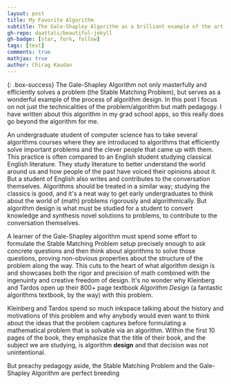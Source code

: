 ```yaml
---
layout: post
title: My Favorite Algorithm
subtitle: The Gale-Shapley Algorithm as a brilliant example of the art of algorithm design 
gh-repo: daattali/beautiful-jekyll
gh-badge: [star, fork, follow]
tags: [test]
comments: true
mathjax: true
author: Chirag Kaudan
---
```


{: .box-success}
The Gale-Shapley Algorithm not only masterfully and efficiently solves a problem (the Stable Matching Problem), but serves as a wonderful example of the process of algorithm design. 
In this post I focus on not just the technicalities of the problem/algorithm but math pedagogy. I have written about this algorithm in my grad school 
apps, so this really does go beyond the algorithm for me.

An undergraduate student of computer science has to take several algorithms courses where they are introduced to algorithms that efficiently solve important problems
and the clever people that came up with them. This practice is often compared to an English student studying classical English literature. They study literature to better understand 
the world around us and how people of the past have voiced their opinions about it. But a student of English also writes and contributes to the conversation themselves. Algorithms should be
treated in a similar way; studying the classics is good, and it's a neat way to get early undergraduates to think about the world of (math) problems rigorously and algorithmically. But 
algorithm design is what must be studied for a student to convert knowledge and synthesis novel solutions to problems, to contribute to the conversation themselves.

A learner of the Gale-Shapley algorithm must spend some effort to formulate the Stable Matching Problem setup precisely enough to ask concrete questions and then
think about algorithms to solve those questions, proving non-obvious properties about the structure of the problem along the way. This cuts to the heart of what 
algorithm design is and showcases both the rigor and precision of math combined with the ingenuinty and creative freedom of design. It's no wonder why Kleinberg and Tardos
open up their 800+ page textbook _Algorithm Design_ (a fantastic algorithms textbook, by the way) with this problem. 

Kleinberg and Tardos spend so much inkspace talking about the history and motivations of this problem and why anybody would even want to think about the ideas 
that the problem captures before formulating a mathematical problem that is solvable via an algorithm. Within the first 10 pages of the book, they emphasize 
that the title of their book, and the subject we are studying, is algorithm **design** and that decision was not unintentional.

But preachy pedagogy aside, the Stable Matching Problem and the Gale-Shapley Algorithm are perfect breeding
